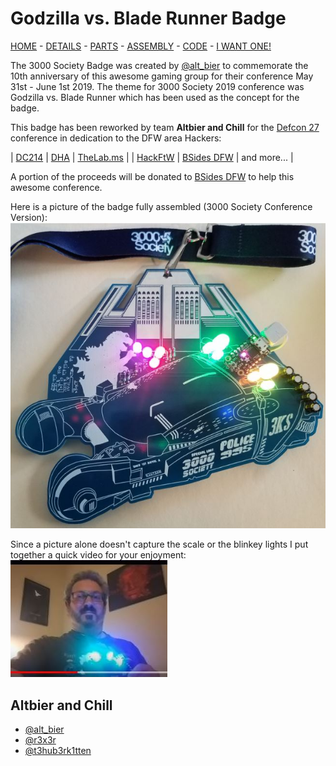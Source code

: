 # Godzilla vs. Blade Runner Badge

[HOME](/) - [DETAILS](3kbadge_details.md) - [PARTS](3kbadge_components.md) - [ASSEMBLY](3kbadge_assembly.md) - [CODE](3kbadge_code.md) - [I WANT ONE!](3kbadge_i_want_one.md)

The 3000 Society Badge was created by [@alt_bier](https://twitter.com/alt_bier) to commemorate the 10th anniversary of this awesome gaming group for their conference May 31st - June 1st 2019.
The theme for 3000 Society 2019 conference was Godzilla vs. Blade Runner which has been used as the concept for the badge.

This badge has been reworked by team **Altbier and Chill** for the [Defcon 27](https://www.defcon.org/html/defcon-27/dc-27-index.html) conference in dedication to the DFW area Hackers:

| <A HREF="http://dc214.org/">DC214</A> | <A HREF="https://www.dallashackers.com/">DHA</A> | <A HREF="https://thelab.ms/">TheLab.ms</A> |
| <A HREF="https://www.meetup.com/HackFtW/">HackFtW</A> | <A HREF="http://www.bsidesdfw.com//">BSides DFW</A> | and more... |

A portion of the proceeds will be donated to [BSides DFW](http://www.bsidesdfw.com/) to help this awesome conference.

Here is a picture of the badge fully assembled (3000 Society Conference Version):
![3kbadge](3kbadge.JPG)

Since a picture alone doesn't capture the scale or the blinkey lights I put together a quick video for your enjoyment:
[![Badge Video](video_thumb.JPG)](https://youtu.be/W0jq3bSK5AE)

## Altbier and Chill

* [@alt_bier](https://twitter.com/alt_bier)
* [@r3x3r](https://twitter.com/r3x3r)
* [@t3hub3rk1tten](https://twitter.com/t3hub3rk1tten)

